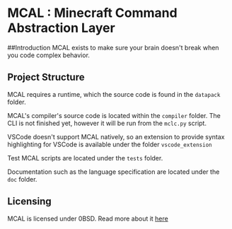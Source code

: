 # MCAL : Minecraft Command Abstraction Layer

##Introduction
MCAL exists to make sure your brain doesn't break when you code complex behavior.

## Project Structure
MCAL requires a runtime, which the source code is found in the `datapack` folder.

MCAL's compiler's source code is located within the `compiler` folder. The CLI is not finished yet, however it will be run from the `mclc.py` script.

VSCode doesn't support MCAL natively, so an extension to provide syntax highlighting for VSCode is available under the folder `vscode_extension`

Test MCAL scripts are located under the `tests` folder.

Documentation such as the language specification are located under the `doc` folder.

## Licensing
MCAL is licensed under 0BSD. Read more about it [here](LICENSE)
